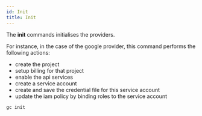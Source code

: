 ```yaml
---
id: Init
title: Init
---
```


The **init** commands initialises the providers.

For instance, in the case of the google provider, this command performs the following actions:

- create the project
- setup billing for that project
- enable the api services
- create a service account
- create and save the credential file for this service account
- update the iam policy by binding roles to the service account

```
gc init
```
